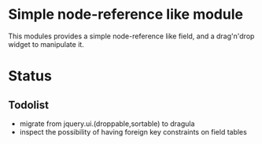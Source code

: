 # Simple node-reference like module

This modules provides a simple node-reference like field, and a drag'n'drop
widget to manipulate it.

# Status

## Todolist

 * migrate from jquery.ui.(droppable,sortable) to dragula
 * inspect the possibility of having foreign key constraints on field tables
